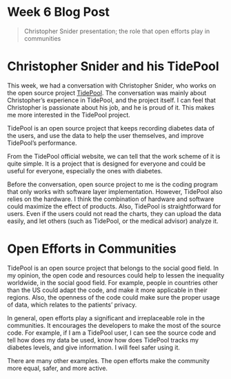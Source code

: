 # Week 6 Blog Post


> Christopher Snider presentation; the role that open efforts play in communities
> 
<!--more-->
# Christopher Snider and his TidePool

This week, we had a conversation with Christopher Snider, who works on the open source project [TidePool](https://www.tidepool.org/open). The conversation was mainly about Christopher’s experience in TidePool, and the project itself. I can feel that Christopher is passionate about his job, and he is proud of it. This makes me more interested in the TidePool project.

TidePool is an open source project that keeps recording diabetes data of the users, and use the data to help the user themselves, and improve TidePool’s performance.

From the TidePool official website, we can tell that the work scheme of it is quite simple. It is a project that is designed for everyone and could be useful for everyone, especially the ones with diabetes.

Before the conversation, open source project to me is the coding program that only works with software layer implementation. However, TidePool also relies on the hardware. I think the combination of hardware and software could maximize the effect of products. Also, TidePool is straightforward for users. Even if the users could not read the charts, they can upload the data easily, and let others (such as TidePool, or the medical advisor) analyze it.

# Open Efforts in Communities

TidePool is an open source project that belongs to the social good field. In my opinion, the open code and resources could help to lessen the inequality worldwide, in the social good field. For example, people in countries other than the US could adapt the code, and make it more applicable in their regions. Also, the openness of the code could make sure the proper usage of data, which relates to the patients’ privacy.

In general, open efforts play a significant and irreplaceable role in the communities. It encourages the developers to make the most of the source code. For example, if I am a TidePool user, I can see the source code and tell how does my data be used, know how does TidePool tracks my diabetes levels, and give information. I will feel safer using it.

There are many other examples. The open efforts make the community more equal, safer, and more active.

